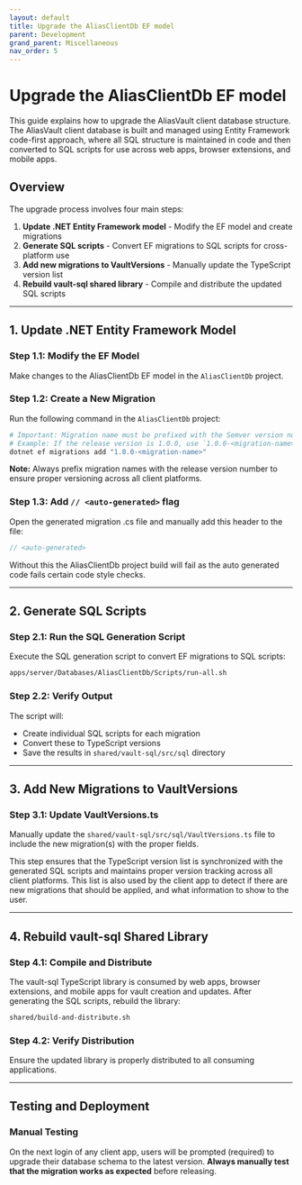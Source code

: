 ```yaml
---
layout: default
title: Upgrade the AliasClientDb EF model
parent: Development
grand_parent: Miscellaneous
nav_order: 5
---
```


# Upgrade the AliasClientDb EF model

This guide explains how to upgrade the AliasVault client database structure. The AliasVault client database is built and managed using Entity Framework code-first approach, where all SQL structure is maintained in code and then converted to SQL scripts for use across web apps, browser extensions, and mobile apps.

## Overview

The upgrade process involves four main steps:

1. **Update .NET Entity Framework model** - Modify the EF model and create migrations
2. **Generate SQL scripts** - Convert EF migrations to SQL scripts for cross-platform use
3. **Add new migrations to VaultVersions** - Manually update the TypeScript version list
4. **Rebuild vault-sql shared library** - Compile and distribute the updated SQL scripts

---

## 1. Update .NET Entity Framework Model

### Step 1.1: Modify the EF Model
Make changes to the AliasClientDb EF model in the `AliasClientDb` project.

### Step 1.2: Create a New Migration
Run the following command in the `AliasClientDb` project:

```bash
# Important: Migration name must be prefixed with the Semver version number of the release.
# Example: If the release version is 1.0.0, use `1.0.0-<migration-name>`
dotnet ef migrations add "1.0.0-<migration-name>"
```

**Note:** Always prefix migration names with the release version number to ensure proper versioning across all client platforms.

### Step 1.3: Add `// <auto-generated>` flag
Open the generated migration .cs file and manually add this header to the file:

```csharp
// <auto-generated>
```

Without this the AliasClientDb project build will fail as the auto generated code fails certain code style checks.

---

## 2. Generate SQL Scripts

### Step 2.1: Run the SQL Generation Script
Execute the SQL generation script to convert EF migrations to SQL scripts:

```bash
apps/server/Databases/AliasClientDb/Scripts/run-all.sh
```

### Step 2.2: Verify Output
The script will:
- Create individual SQL scripts for each migration
- Convert these to TypeScript versions
- Save the results in `shared/vault-sql/src/sql` directory

---

## 3. Add New Migrations to VaultVersions

### Step 3.1: Update VaultVersions.ts
Manually update the `shared/vault-sql/src/sql/VaultVersions.ts` file to include the new migration(s) with the proper fields.

This step ensures that the TypeScript version list is synchronized with the generated SQL scripts and maintains proper version tracking across all client platforms. This list is also used by the client app to detect if there are new migrations that should be applied, and what information to show to the user.

---

## 4. Rebuild vault-sql Shared Library

### Step 4.1: Compile and Distribute
The vault-sql TypeScript library is consumed by web apps, browser extensions, and mobile apps for vault creation and updates. After generating the SQL scripts, rebuild the library:

```bash
shared/build-and-distribute.sh
```

### Step 4.2: Verify Distribution
Ensure the updated library is properly distributed to all consuming applications.

---

## Testing and Deployment

### Manual Testing
On the next login of any client app, users will be prompted (required) to upgrade their database schema to the latest version. **Always manually test that the migration works as expected** before releasing.
